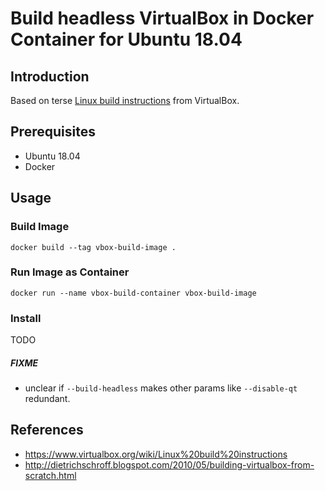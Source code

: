 # Build headless VirtualBox in Docker Container for Ubuntu 18.04

## Introduction

Based on terse [Linux build instructions](https://www.virtualbox.org/wiki/Linux%20build%20instructions) from VirtualBox.


## Prerequisites

* Ubuntu 18.04
* Docker


## Usage

### Build Image

    docker build --tag vbox-build-image .

### Run Image as Container

    docker run --name vbox-build-container vbox-build-image


### Install

TODO


##### FIXME
* unclear if `--build-headless` makes other params like `--disable-qt` redundant.


## References

* https://www.virtualbox.org/wiki/Linux%20build%20instructions
* http://dietrichschroff.blogspot.com/2010/05/building-virtualbox-from-scratch.html
